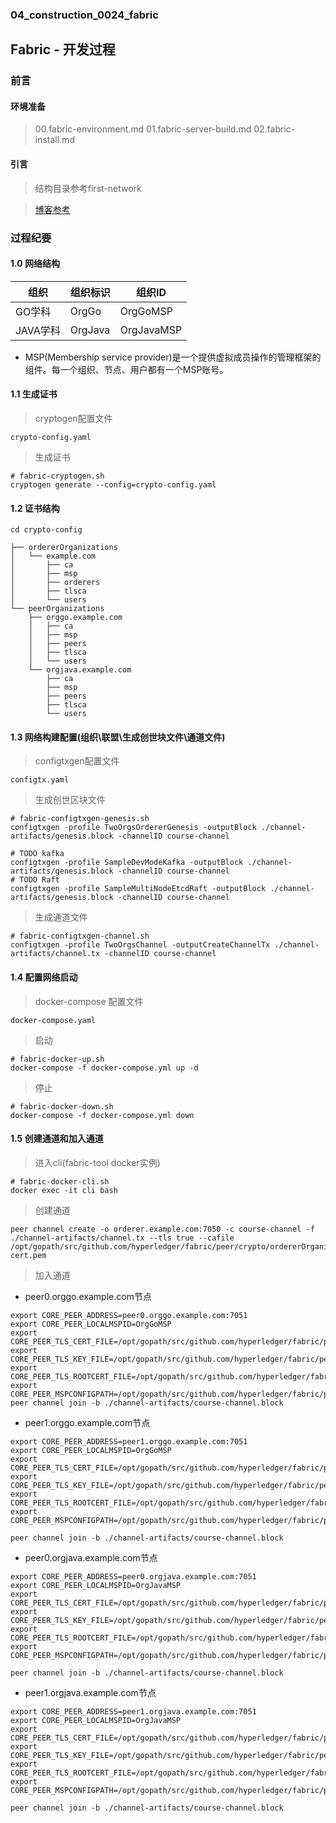 ### 04_construction_0024_fabric ###

## Fabric - 开发过程

### 前言

#### 环境准备 

> 00.fabric-environment.md
> 01.fabric-server-build.md
> 02.fabric-install.md

#### 引言

> 结构目录参考first-network

> [博客参考](https://blog.csdn.net/zhongliwen1981/article/details/104273977)

### 过程纪要

#### 1.0 网络结构

|   组织   |   组织标识   |   组织ID   |
|   ----  |    ----     |   ----   |
|  GO学科     |   OrgGo     |   OrgGoMSP     |
|  JAVA学科   |   OrgJava   |   OrgJavaMSP   |

- MSP(Membership service provider)是一个提供虚拟成员操作的管理框架的组件。每一个组织、节点、用户都有一个MSP账号。

#### 1.1 生成证书

> cryptogen配置文件

```
crypto-config.yaml
```

> 生成证书

```shell script
# fabric-cryptogen.sh
cryptogen generate --config=crypto-config.yaml
```

#### 1.2 证书结构

```
cd crypto-config

├── ordererOrganizations
│   └── example.com
│       ├── ca
│       ├── msp
│       ├── orderers
│       ├── tlsca
│       └── users
└── peerOrganizations
    ├── orggo.example.com
    │   ├── ca
    │   ├── msp
    │   ├── peers
    │   ├── tlsca
    │   └── users
    └── orgjava.example.com
        ├── ca
        ├── msp
        ├── peers
        ├── tlsca
        └── users
```

#### 1.3 网络构建配置(组织\联盟\生成创世块文件\通道文件)

> configtxgen配置文件

```
configtx.yaml
```

> 生成创世区块文件

```shell script
# fabric-configtxgen-genesis.sh
configtxgen -profile TwoOrgsOrdererGenesis -outputBlock ./channel-artifacts/genesis.block -channelID course-channel
```
```shell script
# TODO kafka
configtxgen -profile SampleDevModeKafka -outputBlock ./channel-artifacts/genesis.block -channelID course-channel
# TODO Raft
configtxgen -profile SampleMultiNodeEtcdRaft -outputBlock ./channel-artifacts/genesis.block -channelID course-channel
```

> 生成通道文件
```shell script
# fabric-configtxgen-channel.sh
configtxgen -profile TwoOrgsChannel -outputCreateChannelTx ./channel-artifacts/channel.tx -channelID course-channel
```

#### 1.4 配置网络启动

> docker-compose 配置文件
```
docker-compose.yaml
```

> 启动

```shell script
# fabric-docker-up.sh
docker-compose -f docker-compose.yml up -d
```

> 停止

```shell script
# fabric-docker-down.sh
docker-compose -f docker-compose.yml down
```

#### 1.5 创建通道和加入通道

> 进入cli(fabric-tool docker实例)
```shell script
# fabric-docker-cli.sh
docker exec -it cli bash
```

> 创建通道
```shell script
peer channel create -o orderer.example.com:7050 -c course-channel -f ./channel-artifacts/channel.tx --tls true --cafile /opt/gopath/src/github.com/hyperledger/fabric/peer/crypto/ordererOrganizations/example.com/msp/tlscacerts/tlsca.example.com-cert.pem
```

> 加入通道

- peer0.orggo.example.com节点
```shell script
export CORE_PEER_ADDRESS=peer0.orggo.example.com:7051 
export CORE_PEER_LOCALMSPID=OrgGoMSP
export CORE_PEER_TLS_CERT_FILE=/opt/gopath/src/github.com/hyperledger/fabric/peer/crypto/peerOrganizations/orggo.example.com/peers/peer0.orggo.example.com/tls/server.crt
export CORE_PEER_TLS_KEY_FILE=/opt/gopath/src/github.com/hyperledger/fabric/peer/crypto/peerOrganizations/orggo.example.com/peers/peer0.orggo.example.com/tls/server.key
export CORE_PEER_TLS_ROOTCERT_FILE=/opt/gopath/src/github.com/hyperledger/fabric/peer/crypto/peerOrganizations/orggo.example.com/peers/peer0.orggo.example.com/tls/ca.crt
export CORE_PEER_MSPCONFIGPATH=/opt/gopath/src/github.com/hyperledger/fabric/peer/crypto/peerOrganizations/orggo.example.com/users/Admin@orggo.example.com/msp
peer channel join -b ./channel-artifacts/course-channel.block
```

- peer1.orggo.example.com节点
```shell script
export CORE_PEER_ADDRESS=peer1.orggo.example.com:7051
export CORE_PEER_LOCALMSPID=OrgGoMSP
export CORE_PEER_TLS_CERT_FILE=/opt/gopath/src/github.com/hyperledger/fabric/peer/crypto/peerOrganizations/orggo.example.com/peers/peer1.orggo.example.com/tls/server.crt
export CORE_PEER_TLS_KEY_FILE=/opt/gopath/src/github.com/hyperledger/fabric/peer/crypto/peerOrganizations/orggo.example.com/peers/peer1.orggo.example.com/tls/server.key
export CORE_PEER_TLS_ROOTCERT_FILE=/opt/gopath/src/github.com/hyperledger/fabric/peer/crypto/peerOrganizations/orggo.example.com/peers/peer1.orggo.example.com/tls/ca.crt
export CORE_PEER_MSPCONFIGPATH=/opt/gopath/src/github.com/hyperledger/fabric/peer/crypto/peerOrganizations/orggo.example.com/users/Admin@orggo.example.com/msp

peer channel join -b ./channel-artifacts/course-channel.block
```

- peer0.orgjava.example.com节点
```shell script
export CORE_PEER_ADDRESS=peer0.orgjava.example.com:7051
export CORE_PEER_LOCALMSPID=OrgJavaMSP
export CORE_PEER_TLS_CERT_FILE=/opt/gopath/src/github.com/hyperledger/fabric/peer/crypto/peerOrganizations/orgjava.example.com/peers/peer0.orgjava.example.com/tls/server.crt
export CORE_PEER_TLS_KEY_FILE=/opt/gopath/src/github.com/hyperledger/fabric/peer/crypto/peerOrganizations/orgjava.example.com/peers/peer0.orgjava.example.com/tls/server.key
export CORE_PEER_TLS_ROOTCERT_FILE=/opt/gopath/src/github.com/hyperledger/fabric/peer/crypto/peerOrganizations/orgjava.example.com/peers/peer0.orgjava.example.com/tls/ca.crt
export CORE_PEER_MSPCONFIGPATH=/opt/gopath/src/github.com/hyperledger/fabric/peer/crypto/peerOrganizations/orgjava.example.com/users/Admin@orgjava.example.com/msp

peer channel join -b ./channel-artifacts/course-channel.block
```

- peer1.orgjava.example.com节点
```shell script
export CORE_PEER_ADDRESS=peer1.orgjava.example.com:7051
export CORE_PEER_LOCALMSPID=OrgJavaMSP
export CORE_PEER_TLS_CERT_FILE=/opt/gopath/src/github.com/hyperledger/fabric/peer/crypto/peerOrganizations/orgjava.example.com/peers/peer1.orgjava.example.com/tls/server.crt
export CORE_PEER_TLS_KEY_FILE=/opt/gopath/src/github.com/hyperledger/fabric/peer/crypto/peerOrganizations/orgjava.example.com/peers/peer1.orgjava.example.com/tls/server.key
export CORE_PEER_TLS_ROOTCERT_FILE=/opt/gopath/src/github.com/hyperledger/fabric/peer/crypto/peerOrganizations/orgjava.example.com/peers/peer1.orgjava.example.com/tls/ca.crt
export CORE_PEER_MSPCONFIGPATH=/opt/gopath/src/github.com/hyperledger/fabric/peer/crypto/peerOrganizations/orgjava.example.com/users/Admin@orgjava.example.com/msp

peer channel join -b ./channel-artifacts/course-channel.block
```
